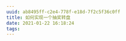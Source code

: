 ```yaml
---
uuid: ab8495ff-c2e4-778f-e18d-7f2c5f36c0ff
title: 如何实现一个抽奖转盘
date: 2021-01-22 16:18:24
tags:
---
```

